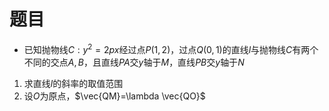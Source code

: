 # 题目

* 已知抛物线$C:y^2=2px$经过点$P(1,2)$，过点$Q(0,1)$的直线$l$与抛物线$C$有两个不同的交点$A,B$，且直线$PA$交$y$轴于$M$，直线$PB$交$y$轴于$N$

1. 求直线$l$的斜率的取值范围
2. 设$O$为原点，$\vec{QM}=\lambda \vec{QO}$